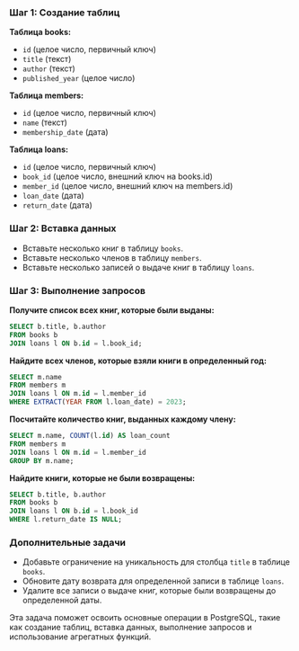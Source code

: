 ### Шаг 1: Создание таблиц

**Таблица books:**
- `id` (целое число, первичный ключ)
- `title` (текст)
- `author` (текст)
- `published_year` (целое число)

**Таблица members:**
- `id` (целое число, первичный ключ)
- `name` (текст)
- `membership_date` (дата)

**Таблица loans:**
- `id` (целое число, первичный ключ)
- `book_id` (целое число, внешний ключ на books.id)
- `member_id` (целое число, внешний ключ на members.id)
- `loan_date` (дата)
- `return_date` (дата)

### Шаг 2: Вставка данных

- Вставьте несколько книг в таблицу `books`.
- Вставьте несколько членов в таблицу `members`.
- Вставьте несколько записей о выдаче книг в таблицу `loans`.

### Шаг 3: Выполнение запросов

**Получите список всех книг, которые были выданы:**
```sql
SELECT b.title, b.author
FROM books b
JOIN loans l ON b.id = l.book_id;
```

**Найдите всех членов, которые взяли книги в определенный год:**
```sql
SELECT m.name
FROM members m
JOIN loans l ON m.id = l.member_id
WHERE EXTRACT(YEAR FROM l.loan_date) = 2023;
```

**Посчитайте количество книг, выданных каждому члену:**
```sql
SELECT m.name, COUNT(l.id) AS loan_count
FROM members m
JOIN loans l ON m.id = l.member_id
GROUP BY m.name;
```

**Найдите книги, которые не были возвращены:**
```sql
SELECT b.title, b.author
FROM books b
JOIN loans l ON b.id = l.book_id
WHERE l.return_date IS NULL;
```

### Дополнительные задачи

- Добавьте ограничение на уникальность для столбца `title` в таблице `books`.
- Обновите дату возврата для определенной записи в таблице `loans`.
- Удалите все записи о выдаче книг, которые были возвращены до определенной даты.

Эта задача поможет освоить основные операции в PostgreSQL, такие как создание таблиц, вставка данных, выполнение запросов и использование агрегатных функций.

